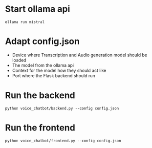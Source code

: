 # Start ollama api
```ollama run mistral```

# Adapt config.json
- Device where Transcription and Audio generation model should be loaded
- The model from the ollama api
- Context for the model how they should act like
- Port where the Flask backend should run

# Run the backend
```python voice_chatbot/backend.py --config config.json```

# Run the frontend
```python voice_chatbot/frontend.py --config config.json```
